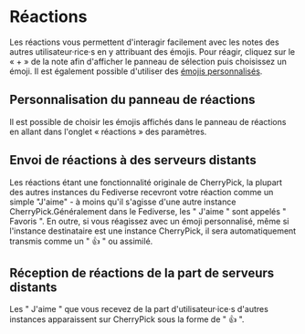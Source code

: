 # Réactions
Les réactions vous permettent d'interagir facilement avec les notes des autres utilisateur·rice·s en y attribuant des émojis. Pour réagir, cliquez sur le « + » de la note afin d'afficher le panneau de sélection puis choisissez un émoji. Il est également possible d'utiliser des [émojis personnalisés](./custom-emoji).

## Personnalisation du panneau de réactions
Il est possible de choisir les émojis affichés dans le panneau de réactions en allant dans l'onglet « réactions » des paramètres.

## Envoi de réactions à des serveurs distants
Les réactions étant une fonctionnalité originale de CherryPick, la plupart des autres instances du Fediverse recevront votre réaction comme un simple "J'aime" - à moins qu'il s'agisse d'une autre instance CherryPick.Généralement dans le Fediverse, les " J'aime " sont appelés " Favoris ". En outre, si vous réagissez avec un émoji personnalisé, même si l'instance destinataire est une instance CherryPick, il sera automatiquement transmis comme un " 👍 " ou assimilé.

## Réception de réactions de la part de serveurs distants
Les " J'aime " que vous recevez de la part d'utilisateur·ice·s d'autres instances apparaissent sur CherryPick sous la forme de " 👍 ".
